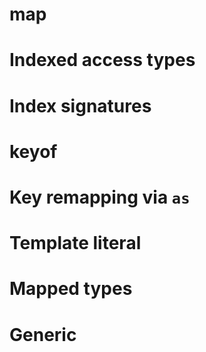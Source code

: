 # map

# Indexed access types

# Index signatures

# keyof

# Key remapping via `as`

# Template literal

# Mapped types

# Generic
